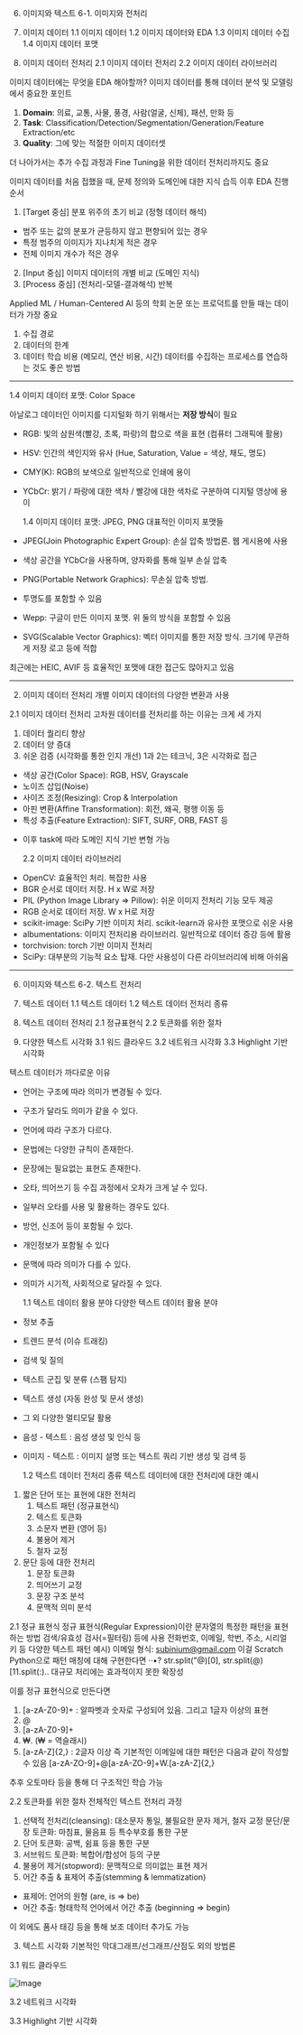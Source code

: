 6. 이미지와 텍스트
   6-1. 이미지와 전처리

1. 이미지 데이터
   1.1 이미지 데이터
   1.2 이미지 데이터와 EDA
   1.3 이미지 데이터 수집
   1.4 이미지 데이터 포맷
1. 이미지 데이터 전처리
   2.1 이미지 데이터 전처리
   2.2 이미지 데이터 라이브러리

이미지 데이터에는 무엇을 EDA 해야할까?
이미지 데이터를 통해 데이터 분석 및 모델링에서 중요한 포인트

1. **Domain**: 의료, 교통, 사물, 풍경, 사람(얼굴, 신체), 패션, 만화 등
2. **Task**: Classification/Detection/Segmentation/Generation/Feature Extraction/etc
3. **Quality**: 그에 맞는 적절한 이미지 데이터셋

더 나아가서는 추가 수집 과정과 Fine Tuning을 위한 데이터 전처리까지도 중요

이미지 데이터를 처음 접했을 때, 문제 정의와 도메인에 대한 지식 습득 이후 EDA 진행 순서

1. [Target 중심] 분포 위주의 초기 비교 (정형 데이터 해석)

- 범주 또는 값의 분포가 균등하지 않고 편향되어 있는 경우
- 특정 범주의 이미지가 지나치게 적은 경우
- 전체 이미지 개수가 적은 경우

2. [Input 중심] 이미지 데이터의 개별 비교 (도메인 지식)
3. [Process 중심] (전처리-모델-결과해석) 반복

Applied ML / Human-Centered Al 등의 학회 논문 또는 프로덕트를 만들 때는 데이터가 가장 중요

1. 수집 경로
2. 데이터의 한계
3. 데이터 학습 비용 (메모리, 연산 비용, 시간)
   데이터를 수집하는 프로세스를 연습하는 것도 좋은 방법

---

1.4 이미지 데이터 포맷: Color Space

아날로그 데이터인 이미지를 디지털화 하기 위해서는 **저장 방식**이 필요

- RGB: 빛의 삼원색(빨강, 초록, 파랑)의 합으로 색을 표현 (컴퓨터 그래픽에 활용)
- HSV: 인간의 색인지와 유사 (Hue, Saturation, Value = 색상, 채도, 명도)
- CMY(K): RGB의 보색으로 일반적으로 인쇄에 용이
- YCbCr: 밝기 / 파랑에 대한 색차 / 빨강에 대한 색차로 구분하여 디지털 영상에 용이

  1.4 이미지 데이터 포맷: JPEG, PNG
  대표적인 이미지 포맷들

- JPEG(Join Photographic Expert Group): 손실 압축 방법론. 웹 게시용에 사용
- 색상 공간을 YCbCr을 사용하며, 양자화를 통해 일부 손실 압축
- PNG(Portable Network Graphics): 무손실 압축 방법.
- 투명도를 포함할 수 있음
- Wepp: 구글이 만든 이미지 포맷. 위 둘의 방식을 포함할 수 있음
- SVG(Scalable Vector Graphics): 벡터 이미지를 통한 저장 방식. 크기에 무관하게 저장 로고
  등에 적합

최근에는 HEIC, AVIF 등 효율적인 포맷에 대한 접근도 많아지고 있음

---

2. 이미지 데이터 전처리
   개별 이미지 데이터의 다양한 변환과 사용

2.1 이미지 데이터 전처리
고차원 데이터를 전처리를 하는 이유는 크게 세 가지

1. 데이터 퀄리티 향상
2. 데이터 양 증대
3. 쉬운 검증 (시각화를 통한 인지 개선)
   1과 2는 테크닉, 3은 시각화로 접근

- 색상 공간(Color Space): RGB, HSV, Grayscale
- 노이즈 삽입(Noise)
- 사이즈 조정(Resizing): Crop & Interpolation
- 아핀 변환(Affine Transformation): 회전, 왜곡, 평행 이동 등
- 특성 추출(Feature Extraction): SIFT, SURF, ORB, FAST 등

* 이후 task에 따라 도메인 지식 기반 변형 가능

  2.2 이미지 데이터 라이브러리

- OpenCV: 효율적인 처리. 복잡한 사용
- BGR 순서로 데이터 저장. H x W로 저장
- PIL (Python Image Library => Pillow): 쉬운 이미지 전처리 기능 모두 제공
- RGB 순서로 데이터 저장. W x H로 저장
- scikit-image: SciPy 기반 이미지 처리. scikit-learn과 유사한 포맷으로 쉬운 사용
- albumentations: 이미지 전처리용 라이브러리. 일반적으로 데이터 증강 등에 활용
- torchvision: torch 기반 이미지 전처리
- SciPy: 대부분의 기능적 요소 탑재. 다만 사용성이 다른 라이브러리에 비해 아쉬움

---

6. 이미지와 텍스트
   6-2. 텍스트 전처리

1. 텍스트 데이터
   1.1 텍스트 데이터
   1.2 텍스트 데이터 전처리 종류
1. 텍스트 데이터 전처리
   2.1 정규표현식
   2.2 토큰화를 위한 절차
1. 다양한 텍스트 시각화
   3.1 워드 클라우드
   3.2 네트워크 시각화
   3.3 Highlight 기반 시각화

텍스트 데이터가 까다로운 이유

- 언어는 구조에 따라 의미가 변경될 수 있다.
- 구조가 달라도 의미가 같을 수 있다.
- 언어에 따라 구조가 다르다.
- 문법에는 다양한 규칙이 존재한다.
- 문장에는 필요없는 표현도 존재한다.
- 오타, 띄어쓰기 등 수집 과정에서 오차가 크게 날 수 있다.
- 일부러 오타를 사용 및 활용하는 경우도 있다.
- 방언, 신조어 등이 포함될 수 있다.
- 개인정보가 포함될 수 있다
- 문맥에 따라 의미가 다를 수 있다.
- 의미가 시기적, 사회적으로 달라질 수 있다.

  1.1 텍스트 데이터 활용 분야
  다양한 텍스트 데이터 활용 분야

- 정보 추출
- 트렌드 분석 (이슈 트래킹)
- 검색 및 질의
- 텍스트 군집 및 분류 (스팸 탐지)
- 텍스트 생성 (자동 완성 및 문서 생성)
- 그 외 다양한 멀티모달 활용
- 음성 - 텍스트 : 음성 생성 및 인식 등
- 이미지 - 텍스트 : 이미지 설명 또는 텍스트 쿼리 기반 생성 및 검색 등

  1.2 텍스트 데이터 전처리 종류
  텍스트 데이터에 대한 전처리에 대한 예시

1. 짧은 단어 또는 표현에 대한 전처리
   1. 텍스트 패턴 (정규표현식)
   2. 텍스트 토큰화
   3. 소문자 변환 (영어 등)
   4. 불용어 제거
   5. 철자 교정
2. 문단 등에 대한 전처리
   1. 문장 토큰화
   2. 띄어쓰기 교정
   3. 문장 구조 분석
   4. 문맥적 의미 분석

2.1 정규 표현식
정규 표현식(Regular Expression)이란 문자열의 특정한 패턴을 표현하는 방법
검색/유효성 검사(=필터링) 등에 사용
전화번호, 이메일, 학번, 주소, 시리얼 키 등 다양한 텍스트 패턴
예시) 이메일 형식: subinium@gmail.com
이걸 Scratch Python으로 패턴 매칭에 대해 구현한다면 ··•?
str.split("@)[0], str.split(@)[11.split(:)..
대규모 처리에는 효과적이지 못한 확장성

이를 정규 표현식으로 만든다면

1. [a-zA-Z0-9]+ : 알파벳과 숫자로 구성되어 있음. 그리고 1글자 이상의 표현
2. @
3. [a-zA-Z0-9]+
4. ₩. (₩ = 역슬래시)
5. [a-zA-Z]{2,} : 2글자 이상
   즉 기본적인 이메일에 대한 패턴은 다음과 같이 작성할 수 있음
   [a-zA-ZO-9]+@[a-zA-ZO-9]+W.[a-zA-Z]{2,}

추후 오토마타 등을 통해 더 구조적인 학습 가능

2.2 토큰화를 위한 절차
전체적인 텍스트 전처리 과정

1. 선택적 전처리(cleansing): 대소문자 통일, 불필요한 문자 제거, 철자 교정
   문단/문장 토큰화: 마침표, 물음표 등 특수부호를 통한 구분
2. 단어 토큰화: 공백, 쉼표 등을 통한 구분
3. 서브워드 토큰화: 복합어/합성어 등의 구분
4. 불용어 제거(stopword): 문맥적으로 의미없는 표현 제거
5. 어간 추출 & 표제어 추출(stemming & lemmatization)

- 표제어: 언어의 원형 (are, is => be)
- 어간 추출: 형태학적 언어에서 어간 추출 (beginning => begin)

이 외에도 품사 태깅 등을 통해 보조 데이터 추가도 가능

3. 텍스트 시각화
   기본적인 막대그래프/선그래프/산점도 외의 방법론

3.1 워드 클라우드

![Image](https://i.imgur.com/iXJ71iC.png)

3.2 네트워크 시각화

3.3 Highlight 기반 시각화

